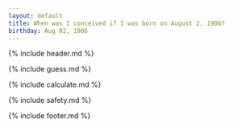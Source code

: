 ```yaml
---
layout: default
title: When was I conceived if I was born on August 2, 1906?
birthday: Aug 02, 1906
---
```


{% include header.md %}

{% include guess.md %}

{% include calculate.md %}

{% include safety.md %}

{% include footer.md %}



